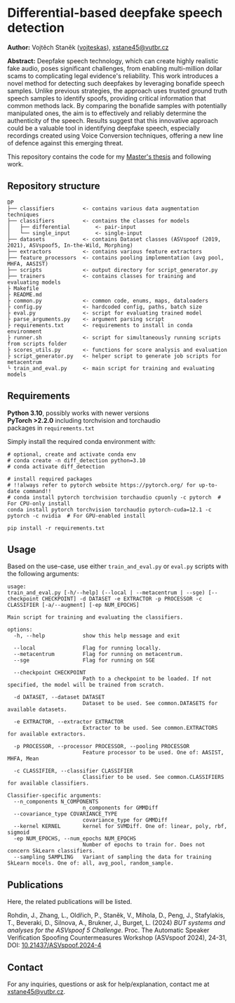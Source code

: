 # Differential-based deepfake speech detection

**Author:** Vojtěch Staněk ([vojteskas](https://github.com/vojteskas)), xstane45@vutbr.cz

**Abstract:** Deepfake speech technology, which can create highly realistic fake audio, poses significant challenges, from enabling multi-million dollar scams to complicating legal evidence's reliability. This work introduces a novel method for detecting such deepfakes by leveraging bonafide speech samples. Unlike previous strategies, the approach uses trusted ground truth speech samples to identify spoofs, providing critical information that common methods lack. By comparing the bonafide samples with potentially manipulated ones, the aim is to effectively and reliably determine the authenticity of the speech. Results suggest that this innovative approach could be a valuable tool in identifying deepfake speech, especially recordings created using Voice Conversion techniques, offering a new line of defence against this emerging threat.

This repository contains the code for my [Master's thesis](https://www.vut.cz/studenti/zav-prace/detail/152826) and following work.

## Repository structure

```
DP
├── classifiers         <- contains various data augmentation techniques
├── classifiers         <- contains the classes for models
│   ├── differential        <- pair-input
│   └── single_input        <- single-input
├── datasets            <- contains Dataset classes (ASVspoof (2019, 2021), ASVspoof5, In-the-Wild, Morphing)
├── extractors          <- contains various feature extractors
├── feature_processors  <- contains pooling implementation (avg pool, MHFA, AASIST)
├── scripts             <- output directory for script_generator.py
├── trainers            <- contains classes for training and evaluating models
├ Makefile
├ README.md
├ common.py             <- common code, enums, maps, dataloaders
├ config.py             <- hardcoded config, paths, batch size
├ eval.py               <- script for evaluating trained model
├ parse_arguments.py    <- argument parsing script
├ requirements.txt      <- requirements to install in conda environment
├ runner.sh             <- script for simultaneously running scripts from scripts folder
├ scores_utils.py       <- functions for score analysis and evaluation
├ script_generator.py   <- helper script to generate job scripts for metacentrum
└ train_and_eval.py     <- main script for training and evaluating models
```

## Requirements

**Python 3.10**, possibly works with newer versions\
**PyTorch >2.2.0** including torchvision and torchaudio \
packages in `requirements.txt`

Simply install the required conda environment with:

```
# optional, create and activate conda env
# conda create -n diff_detection python=3.10
# conda activate diff_detection

# install required packages
# !!always refer to pytorch website https://pytorch.org/ for up-to-date command!!
# conda install pytorch torchvision torchaudio cpuonly -c pytorch  # For CPU-only install
conda install pytorch torchvision torchaudio pytorch-cuda=12.1 -c pytorch -c nvidia  # For GPU-enabled install

pip install -r requirements.txt
```

## Usage

Based on the use-case, use either `train_and_eval.py` or `eval.py` scripts with the following arguments:

```
usage: 
train_and_eval.py [-h/--help] (--local | --metacentrum | --sge) [--checkpoint CHECKPOINT] -d DATASET -e EXTRACTOR -p PROCESSOR -c CLASSIFIER [-a/--augment] [-ep NUM_EPOCHS]

Main script for training and evaluating the classifiers.

options:
  -h, --help            show this help message and exit

  --local               Flag for running locally.
  --metacentrum         Flag for running on metacentrum.
  --sge                 Flag for running on SGE

  --checkpoint CHECKPOINT
                        Path to a checkpoint to be loaded. If not specified, the model will be trained from scratch.

  -d DATASET, --dataset DATASET
                        Dataset to be used. See common.DATASETS for available datasets.

  -e EXTRACTOR, --extractor EXTRACTOR
                        Extractor to be used. See common.EXTRACTORS for available extractors.

  -p PROCESSOR, --processor PROCESSOR, --pooling PROCESSOR
                        Feature processor to be used. One of: AASIST, MHFA, Mean

  -c CLASSIFIER, --classifier CLASSIFIER
                        Classifier to be used. See common.CLASSIFIERS for available classifiers.

Classifier-specific arguments:
  --n_components N_COMPONENTS
                        n_components for GMMDiff
  --covariance_type COVARIANCE_TYPE
                        covariance_type for GMMDiff
  --kernel KERNEL       kernel for SVMDiff. One of: linear, poly, rbf, sigmoid
  -ep NUM_EPOCHS, --num_epochs NUM_EPOCHS
                        Number of epochs to train for. Does not concern SkLearn classifiers.
  --sampling SAMPLING   Variant of sampling the data for training SkLearn mocels. One of: all, avg_pool, random_sample.
```

## Publications

Here, the related publications will be listed.

Rohdin, J., Zhang, L., Oldřich, P., Staněk, V., Mihola, D., Peng, J., Stafylakis, T., Beveraki, D., Silnova, A., Brukner, J., Burget, L. (2024) *BUT systems and analyses for the ASVspoof 5 Challenge*. Proc. The Automatic Speaker Verification Spoofing Countermeasures Workshop (ASVspoof 2024), 24-31, DOI: [10.21437/ASVspoof.2024-4](https://www.isca-archive.org/asvspoof_2024/rohdin24_asvspoof.html)

## Contact

For any inquiries, questions or ask for help/explanation, contact me at xstane45@vutbr.cz.
